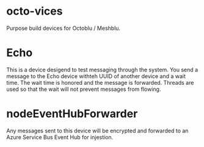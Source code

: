 # octo-vices
Purpose build devices for Octoblu / Meshblu.

# Echo
This is a device desigend to test messaging through the system.
You send a message to the Echo device withteh UUID of another device and a wait time.
The wait time is honored and the message is forwarded.
Threads are used so that the wait will not prevent messages from flowing.

# nodeEventHubForwarder
Any messages sent to this device will be encrypted and forwarded to an Azure Service Bus Event Hub for injestion.

